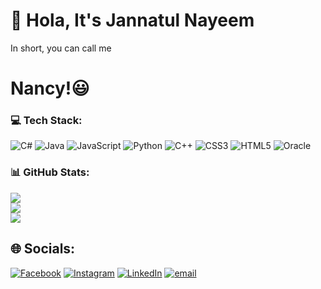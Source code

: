 <p align="center">
  <h1>🌿 Hola, It's Jannatul Nayeem </h1>
  In short, you can call me
  <h1> Nancy!😃 </h1>
</p>

 <h3> 💻 Tech Stack: </h3>
 
![C#](https://img.shields.io/badge/c%23-%23239120.svg?style=flat&logo=csharp&logoColor=white) ![Java](https://img.shields.io/badge/java-%23ED8B00.svg?style=flat&logo=openjdk&logoColor=white) ![JavaScript](https://img.shields.io/badge/javascript-%23323330.svg?style=flat&logo=javascript&logoColor=%23F7DF1E) ![Python](https://img.shields.io/badge/python-3670A0?style=flat&logo=python&logoColor=ffdd54) ![C++](https://img.shields.io/badge/c++-%2300599C.svg?style=flat&logo=c%2B%2B&logoColor=white) ![CSS3](https://img.shields.io/badge/css3-%231572B6.svg?style=flat&logo=css3&logoColor=white) ![HTML5](https://img.shields.io/badge/html5-%23E34F26.svg?style=flat&logo=html5&logoColor=white) ![Oracle](https://img.shields.io/badge/Oracle-F80000?style=flat&logo=oracle&logoColor=white) 
<br/>
<h3> 📊 GitHub Stats: </h3>

![](https://github-readme-stats.vercel.app/api?username=JannatulNancy&theme=rose&hide_border=false&include_all_commits=true&count_private=true)<br/>
![](https://nirzak-streak-stats.vercel.app/?user=JannatulNancy&theme=rose&hide_border=false)<br/>
![](https://github-readme-stats.vercel.app/api/top-langs/?username=JannatulNancy&theme=rose&hide_border=false&include_all_commits=true&count_private=true&layout=compact)

## 🌐 Socials:
[![Facebook](https://img.shields.io/badge/Facebook-%231877F2.svg?logo=Facebook&logoColor=white)](https://www.facebook.com/nancyjannatul) [![Instagram](https://img.shields.io/badge/Instagram-%23E4405F.svg?logo=Instagram&logoColor=white)](https://instagram.com/nancyjannatul) [![LinkedIn](https://img.shields.io/badge/LinkedIn-%230077B5.svg?logo=linkedin&logoColor=white)](https://www.linkedin.com/in/jannatul-nayeem-92003329a) [![email](https://img.shields.io/badge/Email-D14836?logo=gmail&logoColor=white)](mailto:jnnancy345@gmail.com) 
